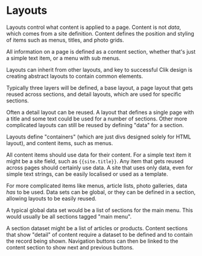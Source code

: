 # Layouts

Layouts control what content is applied to a page. Content is not _data_, which comes from a site definition. Content defines the position and styling of items such as menus, titles, and photo grids. 

All information on a page is defined as a content section, whether that's just a simple text item, or a menu with sub menus.

Layouts can inherit from other layouts, and key to successful Clik design is creating abstract layouts to contain common elements.

Typically three layers will be defined, a base layout, a page layout that gets reused across sections, and detail layouts, which are used for specific sections.

Often a detail layout can be reused. A layout that defines a single page with a title and some text could be used for a number of sections. Other more complicated layouts can still be reused by defining "data" for a section.

Layouts define "containers" (which are just divs designed solely for HTML layout), and content items, such as menus.

All content items should use data for their content. For a simple text item it might be a site field, such as `{{site.title}}`. Any item that gets reused across pages should certainly use data. A site that uses only data, even for simple text strings, can be easily localised or used as a template.

For more complicated items like menus, article lists, photo galleries, data _has_ to be used. Data sets can be global, or they can be defined in a section, allowing layouts to be easily reused.

A typical global data set would be a list of sections for the main menu. This would usually be all sections tagged "main menu".

A section dataset might be a list of articles or products. Content sections that show "detail" of content require a dataset to be defined and to contain the record being shown. Navigation buttons can then be linked to the content section to show next and previous buttons.


